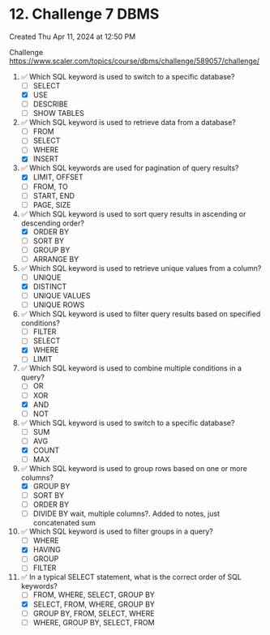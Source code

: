 # 12. Challenge 7 DBMS
Created Thu Apr 11, 2024 at 12:50 PM

Challenge https://www.scaler.com/topics/course/dbms/challenge/589057/challenge/

1. ✅ Which SQL keyword is used to switch to a specific database?
   - [ ] SELECT
   - [x] USE
   - [ ] DESCRIBE
   - [ ] SHOW TABLES
2. ✅ Which SQL keyword is used to retrieve data from a database?
   - [ ] FROM
   - [ ] SELECT
   - [ ] WHERE
   - [x] INSERT
3. ✅ Which SQL keywords are used for pagination of query results?
   - [x] LIMIT, OFFSET
   - [ ] FROM, TO
   - [ ] START, END
   - [ ] PAGE, SIZE
4. ✅ Which SQL keyword is used to sort query results in ascending or descending order?
   - [x] ORDER BY
   - [ ] SORT BY
   - [ ] GROUP BY
   - [ ] ARRANGE BY
5. ✅ Which SQL keyword is used to retrieve unique values from a column?
   - [ ] UNIQUE
   - [x] DISTINCT
   - [ ] UNIQUE VALUES
   - [ ] UNIQUE ROWS
6. ✅ Which SQL keyword is used to filter query results based on specified conditions?
   - [ ] FILTER
   - [ ] SELECT
   - [x] WHERE
   - [ ] LIMIT
7. ✅ Which SQL keyword is used to combine multiple conditions in a query?
   - [ ] OR
   - [ ] XOR
   - [x] AND
   - [ ] NOT
8. ✅ Which SQL keyword is used to switch to a specific database?
   - [ ] SUM
   - [ ] AVG
   - [x] COUNT
   - [ ] MAX
9. ✅ Which SQL keyword is used to group rows based on one or more columns?
   - [x] GROUP BY
   - [ ] SORT BY
   - [ ] ORDER BY
   - [ ] DIVIDE BY
         wait, multiple columns?. Added to notes, just concatenated sum
10. ✅ Which SQL keyword is used to filter groups in a query?
    - [ ] WHERE
    - [x] HAVING
    - [ ] GROUP
    - [ ] FILTER
11. ✅  In a typical SELECT statement, what is the correct order of SQL keywords?
    - [ ] FROM, WHERE, SELECT, GROUP BY
    - [x] SELECT, FROM, WHERE, GROUP BY
    - [ ] GROUP BY, FROM, SELECT, WHERE
    - [ ] WHERE, GROUP BY, SELECT, FROM
